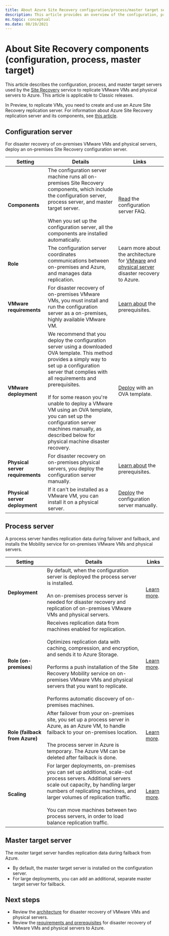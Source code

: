 ```yaml
---
title: About Azure Site Recovery configuration/process/master target servers
description: This article provides an overview of the configuration, process, and master target servers using when setting up disaster recovery of on-premises VMware VMs to Azure with Azure Site Recovery
ms.topic: conceptual
ms.date: 08/19/2021
---
```


# About Site Recovery components (configuration, process, master target)

This article describes the configuration, process, and master target servers used by the [Site Recovery](site-recovery-overview.md) service to replicate VMware VMs and physical servers to Azure. This article is applicable to Classic releases.

In Preview, to replicate VMs, you need to create and use an Azure Site Recovery replication server. For information about Azure Site Recovery replication server and its components, see [this article](vmware-azure-architecture-modernized.md).

## Configuration server

For disaster recovery of on-premises VMware VMs and physical servers, deploy an on-premises Site Recovery configuration server.

**Setting** | **Details** | **Links**
--- | --- | ---
**Components**  | The configuration server machine runs all on-premises Site Recovery components, which include the configuration server, process server, and master target server.<br/><br/> When you set up the configuration server, all the components are installed automatically. | [Read](vmware-azure-common-questions.md#configuration-server) the configuration server FAQ.
**Role** | The configuration server coordinates communications between on-premises and Azure, and manages data replication. | Learn more about the architecture for [VMware](vmware-azure-architecture.md) and [physical server](physical-azure-architecture.md) disaster recovery to Azure.
**VMware requirements** | For disaster recovery of on-premises VMware VMs, you must install and run the configuration server as a on-premises, highly available VMware VM. | [Learn about](vmware-azure-deploy-configuration-server.md#prerequisites) the prerequisites.
**VMware deployment** | We recommend that you deploy the configuration server using a downloaded OVA template. This method provides a simply way to set up a configuration server that complies with all requirements and prerequisites.<br/><br/> If for some reason you're unable to deploy a VMware VM using an OVA template, you can set up the configuration server machines manually, as described below for physical machine disaster recovery. | [Deploy](vmware-azure-deploy-configuration-server.md#deploy-a-configuration-server-through-an-ova-template) with an OVA template.
**Physical server requirements** | For disaster recovery on on-premises physical servers, you deploy the configuration server manually. | [Learn about](physical-azure-set-up-source.md#prerequisites) the prerequisites.
**Physical server deployment** | If it can't be installed as a VMware VM, you can install it on a physical server. | [Deploy](physical-azure-set-up-source.md#set-up-the-source-environment) the configuration server manually.

## Process server

A process server handles replication data during failover and failback, and installs the Mobility service for on-premises VMware VMs and physical servers.

**Setting** | **Details** | **Links**
--- | --- | ---
**Deployment**  | By default, when the configuration server is deployed the process server is installed. <br/><br/> An on-premises process server is needed for disaster recovery and replication of on-premises VMware VMs and physical servers. | [Learn more](vmware-azure-architecture.md#architectural-components).
**Role (on-premises**) | Receives replication data from machines enabled for replication. <br/><br/> Optimizes replication data with caching, compression, and encryption, and sends it to Azure Storage. <br/><br/> Performs a push installation of the Site Recovery Mobility service on on-premises VMware VMs and physical servers that you want to replicate. <br/><br/> Performs automatic discovery of on-premises machines. | [Learn more](vmware-azure-enable-replication.md).
**Role (failback from Azure)** | After failover from your on-premises site, you set up a process server in Azure, as an Azure VM, to handle failback to your on-premises location.<br/><br/> The process server in Azure is temporary. The Azure VM can be deleted after failback is done. | [Learn more](vmware-azure-set-up-process-server-azure.md).
**Scaling** | For larger deployments, on-premises you can set up additional, scale-out process servers. Additional servers scale out capacity, by handling larger numbers of replicating machines, and larger volumes of replication traffic.<br/><br/> You can move machines between two process servers, in order to load balance replication traffic. | [Learn more](vmware-azure-set-up-process-server-scale.md).

## Master target server

The master target server handles replication data during failback from Azure.

- By default, the master target server is installed on the configuration server.
- For large deployments, you can add an additional, separate master target server for failback.

## Next steps

- Review the [architecture](vmware-azure-architecture.md) for disaster recovery of VMware VMs and physical servers.
- Review the [requirements and prerequisites](vmware-physical-azure-support-matrix.md) for disaster recovery of VMware VMs and physical servers to Azure.
